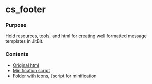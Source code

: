 # cs_footer

### Purpose
Hold resources, tools, and html for creating well formatted message templates in JitBit.

### Contents
- [Original html](./footer.html)
- [Minification script](./minify.py)
- [Folder with icons](./icons), [script for minification
